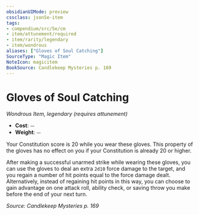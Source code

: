 ```yaml
---
obsidianUIMode: preview
cssclass: json5e-item
tags:
- compendium/src/5e/cm
- item/attunement/required
- item/rarity/legendary
- item/wondrous
aliases: ["Gloves of Soul Catching"]
SourceType: "Magic Item"
NoteIcon: magicitem
BookSource: Candlekeep Mysteries p. 169
---
```

# Gloves of Soul Catching
*Wondrous Item, legendary (requires attunement)*  

- **Cost**: ⏤
- **Weight**: ⏤

Your Constitution score is 20 while you wear these gloves. This property of the gloves has no effect on you if your Constitution is already 20 or higher.

After making a successful unarmed strike while wearing these gloves, you can use the gloves to deal an extra `2d10` force damage to the target, and you regain a number of hit points equal to the force damage dealt. Alternatively, instead of regaining hit points in this way, you can choose to gain advantage on one attack roll, ability check, or saving throw you make before the end of your next turn.

*Source: Candlekeep Mysteries p. 169*